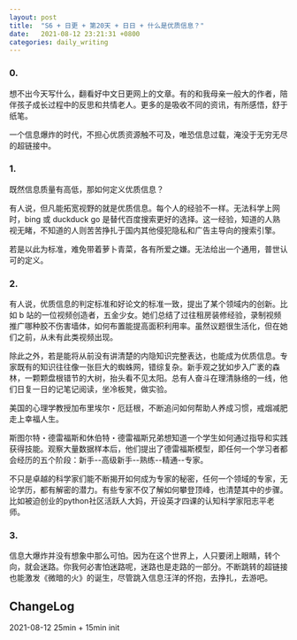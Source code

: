 ```yaml
---
layout: post
title:  "S6 + 日更 + 第20天 + 日日 + 什么是优质信息？"
date:   2021-08-12 23:21:31 +0800
categories: daily_writing
---
```

### 0.
想不出今天写什么，翻看好中文日更网上的文章。有的和我母亲一般大的作者，陪伴孩子成长过程中的反思和共情老人。更多的是吸收不同的资讯，有所感悟，舒于纸笔。

一个信息爆炸的时代，不担心优质资源触不可及，唯恐信息过载，淹没于无穷无尽的超链接中。
### 1.
既然信息质量有高低，那如何定义优质信息？

有人说，但凡能拓宽视野的就是优质信息。每个人的经验不一样。无法科学上网时，bing 或 duckduck go 是替代百度搜索更好的选择。这一经验，知道的人熟视无睹，不知道的人则苦苦挣扎于国内其他侵犯隐私和广告主导向的搜索引擎。

若是以此为标准，难免带着萝卜青菜，各有所爱之嫌。无法给出一个通用，普世认可的定义。
### 2. 
有人说，优质信息的判定标准和好论文的标准一致，提出了某个领域内的创新。比如 b 站的一位视频创造者，五金少女。她们总结了过往租房装修经验，录制视频推广哪种胶不伤害墙体，如何布置能提高面积利用率。虽然议题很生活化，但在她们之前，从未有此类视频出现。

除此之外，若是能将从前没有讲清楚的内隐知识完整表达，也能成为优质信息。专家既有的知识往往像一张巨大的蜘蛛网，错综复杂。新手观之犹如步入广袤的森林，一颗颗盘根错节的大树，抬头看不见太阳。总有人奋斗在理清脉络的一线，他们日复一日的记笔记阅读，坐冷板凳，做实验。

美国的心理学教授加布里埃尔・厄廷根，不断追问如何帮助人养成习惯，戒烟减肥走上幸福人生。

斯图尔特・德雷福斯和休伯特・德雷福斯兄弟想知道一个学生如何通过指导和实践获得技能。观察大量数据样本后，他们提出了德雷福斯模型，即任何一个学习者都会经历的五个阶段：新手--高级新手--熟练--精通--专家。

不只是卓越的科学家们能不断揭开如何成为专家的秘密，任何一个领域的专家，无论学历，都有解密的潜力。有些专家不仅了解如何攀登顶峰，也清楚其中的步骤。比如被迫创业的python社区活跃人大妈，开设英才四课的认知科学家阳志平老师。

### 3.
信息大爆炸并没有想象中那么可怕。因为在这个世界上，人只要闭上眼睛，转个向，就会迷路。你我何必害怕迷路呢，迷路也是走路的一部分。不断跳转的超链接也能激发《微暗的火》的诞生，尽管跳入信息汪洋的怀抱，去挣扎，去游吧。

## ChangeLog

2021-08-12 25min + 15min init
